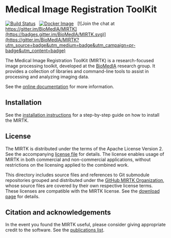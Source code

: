Medical Image Registration ToolKit
==================================

[![Build Status](https://travis-ci.org/BioMedIA/MIRTK.svg?branch=master)](https://travis-ci.org/BioMedIA/MIRTK)
&nbsp;
[![Docker Image](https://images.microbadger.com/badges/image/biomedia/mirtk.svg)](https://hub.docker.com/r/biomedia/mirtk/)
&nbsp;
[![Join the chat at https://gitter.im/BioMedIA/MIRTK](https://badges.gitter.im/BioMedIA/MIRTK.svg)](https://gitter.im/BioMedIA/MIRTK?utm_source=badge&utm_medium=badge&utm_campaign=pr-badge&utm_content=badge)

The Medical Image Registration ToolKit (MIRTK) is a research-focused image processing toolkit,
developed at the [BioMedIA](https://biomedia.doc.ic.ac.uk/) research group. It provides a
collection of libraries and command-line tools to assist in processing and analyzing imaging data.

See the [online documentation](https://mirtk.github.io/) for more information.


Installation
------------

See the [installation instructions](https://mirtk.github.io/install.html)
for a step-by-step guide on how to install the MIRTK.


License
-------

The MIRTK is distributed under the terms of the Apache License Version 2.
See the accompanying [license file](LICENSE.txt) for details. The license enables usage of
MIRTK in both commercial and non-commercial applications, without restrictions on the
licensing applied to the combined work.

This directory includes source files and references to Git submodule repositories grouped and
distributed under the [GitHub MIRTK Organization](https://github.com/MIRTK/), whose source
files are covered by their own respective license terms. These licenses are compatible with
the MIRTK license. See the [download page](https://mirtk.github.io/download.html#software-license)
for details.


Citation and acknowledgements
-----------------------------

In the event you found the MIRTK useful, please consider giving appropriate credit to the software.
See the [publications list](https://mirtk.github.io/publications.html).
